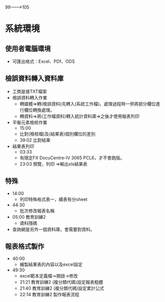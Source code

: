 99--->105


# 系統環境
## 使用者電腦環境
* 可匯出格式：Excel、PDf、ODS

## 檢誤資料轉入資料庫
* 工商是接TXT檔案
* 檢誤資料轉入作業
  * 轉媒體=>轉(檢誤資料)先轉入(系統工作檔)。處理過程時一併將部分欄位進行欄位轉換處理。
  * 轉資料=>將(工作檔資料)轉入統計資料庫=>之後才使用報表列印
* 平衡元素檢核作業
  * 15:00
  * 比對(檢核檔)及(結果表)個別欄位的差別
  * 39:02 比對結果 
* 結果表列印
  * 03:33
  * 有限定FX DocuCentre-IV 3065 PCL6，才不會跑版。
  * 23:03 預覽，列印 =>輸出xls結果表
## 特殊
* 14:00
  * 列印特殊格式表一，續表有分sheet
* 44:30
  * 批次修改報表名稱
* 05:00 教育訓練2
  * 資料隱碼
* 查詢網是另外一個資料庫。會需要對資料。

## 報表格式製作
* 40:00
  * 繪製結果表的內容以及excel設定
* 49:30
  * excel範本定義檔->開啟->修改
  * 21:21 教育訓練2 (複分類代碼)設定報表粗體
  * 21:40 教育訓練2 (複分類代碼)設定累計公式
  * 22:14 教育訓練2 製作報表流程
